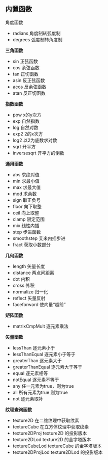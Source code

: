 ## 内置函数

角度函数

- radians 角度制转弧度制
- degrees 弧度制转角度制



**三角函数**

- sin 正弦函数
- cos 余弦函数
- tan 正切函数
- asin 反正弦函数
- acos 反余弦函数
- atan 反正切函数


**指数函数**

- pow x的y次方
- exp 自然指数
- log 自然对数
- exp2 2的x次方
- log2 以2为底数求对数
- sqrt 开平方
- inversesqrt 开平方的倒数



**通用函数**

- abs 求绝对值
- min 求最小值
- max 求最大值
- mod 求余数
- sign 取正负号
- floor 向下取整
- ceil 向上取整
- clamp 限定范围
- mix 线性内插
- step 步进函数
- smoothstep 艾米内插步进
- fract 获取小数部分



**几何函数**

- length 矢量长度
- distance 两点间距离
- dot 内积
- cross 外积
- normalize 归一化
- reflect 矢量反射
- faceforward 使向量“超前”



**矩阵函数**

- matrixCmpMult 逐元素乘法



**矢量函数**

- lessThan 逐元素小于
- lessThanEqual 逐元素小于等于
- greaterThan 逐元素大于
- greaterThanEqual 逐元素大于等于
- equal 逐元素相等
- notEqual 逐元素不等于
- any 任一元素为true，则为true
- all 所有元素为true 则为true
- not 逐元素取补



**纹理查询函数**

- texture2D 在二维纹理中获取纹素
- textureCube 在立方体纹理中获取纹素
- texture2DProj texture2D 的投影版本
- texture2DLod texture2D 的金字塔版本
- textureCubeLod textureCube 的金字塔版本
- texture2DProjLod texture2DLod 的投影版本
